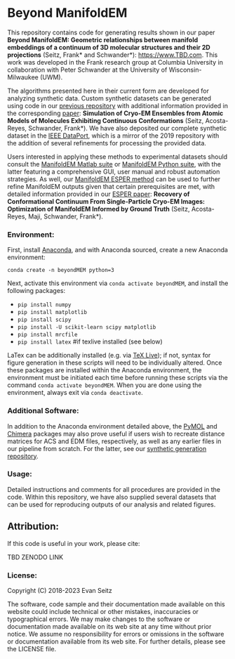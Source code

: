 # Beyond ManifoldEM
This repository contains code for generating results shown in our paper **Beyond ManifoldEM: Geometric relationships between manifold embeddings of a continuum of 3D molecular structures and their 2D projections** (Seitz, Frank* and Schwander*): https://www.TBD.com. This work was developed in the Frank research group at Columbia University in collaboration with Peter Schwander at the University of Wisconsin-Milwaukee (UWM).

The algorithms presented here in their current form are developed for analyzing synthetic data. Custom synthetic datasets can be generated using code in our [previous repository](https://github.com/evanseitz/cryoEM_synthetic_continua) with additional information provided in the corresponding [paper](https://www.biorxiv.org/content/10.1101/864116v1): **Simulation of Cryo-EM Ensembles from Atomic Models of Molecules Exhibiting Continuous Conformations** (Seitz, Acosta-Reyes, Schwander, Frank*). We have also deposited our complete synthetic dataset in the [IEEE DataPort](https://ieee-dataport.org/documents/manifoldem-esper-data-and-code-repository), which is a mirror of the 2019 repository with the addition of several refinements for processing the provided data.

Users interested in applying these methods to experimental datasets should consult the [ManifoldEM Matlab suite](https://github.com/GMashayekhi/ManifoldEM_Matlab) or [ManifoldEM Python suite](https://github.com/evanseitz/ManifoldEM_Python), with the latter featuring a comprehensive GUI, user manual and robust automation strategies. As well, our [ManifoldEM ESPER method](https://github.com/evanseitz/ESPER) can be used to further refine ManifoldEM outputs given that certain prerequisites are met, with detailed information provided in our [ESPER paper](https://ieeexplore.ieee.org/document/9773954): **Recovery of Conformational Continuum From Single-Particle Cryo-EM Images: Optimization of ManifoldEM Informed by Ground Truth** (Seitz, Acosta-Reyes, Maji, Schwander, Frank*).

### Environment:
First, install [Anaconda](https://docs.anaconda.com/anaconda/install), and with Anaconda sourced, create a new Anaconda environment:

`conda create -n beyondMEM python=3`

Next, activate this environment via `conda activate beyondMEM`, and install the following packages:

- `pip install numpy`
- `pip install matplotlib`
- `pip install scipy`
- `pip install -U scikit-learn scipy matplotlib`
- `pip install mrcfile`
- `pip install latex` #if texlive installed (see below)

LaTex can be additionally installed (e.g. via [TeX Live](https://tug.org/texlive)); if not, syntax for figure generation in these scripts will need to be individually altered. Once these packages are installed within the Anaconda environment, the environment must be initiated each time before running these scripts via the command `conda activate beyondMEM`. When you are done using the environment, always exit via `conda deactivate`.

### Additional Software:
In addition to the Anaconda environment detailed above, the [PyMOL](https://pymol.org/2/) and [Chimera](https://www.cgl.ucsf.edu/chimera/) packages may also prove useful if users wish to recreate distance matrices for ACS and EDM files, respectively, as well as any earlier files in our pipeline from scratch. For the latter, see our [synthetic generation repository](https://github.com/evanseitz/cryoEM_synthetic_generation).

### Usage:
Detailed instructions and comments for all procedures are provided in the code. Within this repository, we have also supplied several datasets that can be used for reproducing outputs of our analysis and related figures.

## Attribution:
If this code is useful in your work, please cite:

TBD ZENODO LINK

### License:
Copyright (C) 2018-2023 Evan Seitz

The software, code sample and their documentation made available on this website could include technical or other mistakes, inaccuracies or typographical errors. We may make changes to the software or documentation made available on its web site at any time without prior notice. We assume no responsibility for errors or omissions in the software or documentation available from its web site. For further details, please see the LICENSE file.
